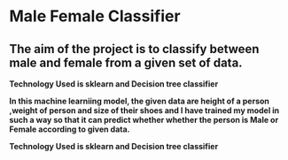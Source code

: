 # Male Female Classifier

## The aim of the project is to classify between male and female from a given set of data.

**Technology Used is sklearn and Decision tree classifier**

**In this machine learniing model, the given data are height of a person ,weight of person and size of their shoes and I have trained my model in such a way so that it can predict whether whether the person is Male or Female according to given data.**

**Technology Used is sklearn and Decision tree classifier**

